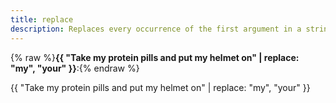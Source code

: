 ```yaml
---
title: replace
description: Replaces every occurrence of the first argument in a string with the second argument.
---
```

{% raw %}**{{ "Take my protein pills and put my helmet on" | replace: "my", "your" }}**:{% endraw %}

{{ "Take my protein pills and put my helmet on" | replace: "my", "your" }}